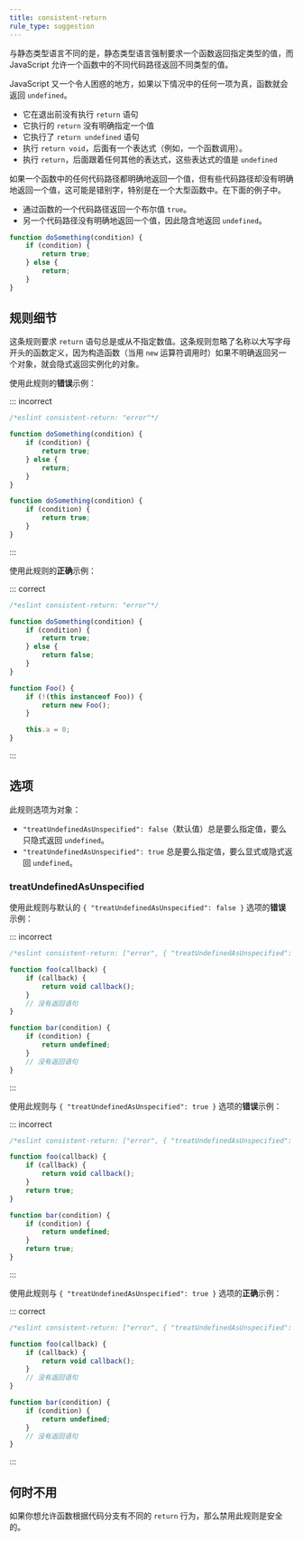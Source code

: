 ```yaml
---
title: consistent-return
rule_type: suggestion
---
```


与静态类型语言不同的是，静态类型语言强制要求一个函数返回指定类型的值，而 JavaScript 允许一个函数中的不同代码路径返回不同类型的值。

JavaScript 又一个令人困惑的地方，如果以下情况中的任何一项为真，函数就会返回 `undefined`。

* 它在退出前没有执行 `return` 语句
* 它执行的 `return` 没有明确指定一个值
* 它执行了 `return undefined` 语句
* 执行 `return void`，后面有一个表达式（例如，一个函数调用）。
* 执行 `return`，后面跟着任何其他的表达式，这些表达式的值是 `undefined`

如果一个函数中的任何代码路径都明确地返回一个值，但有些代码路径却没有明确地返回一个值，这可能是错别字，特别是在一个大型函数中。在下面的例子中。

* 通过函数的一个代码路径返回一个布尔值 `true`。
* 另一个代码路径没有明确地返回一个值，因此隐含地返回 `undefined`。

```js
function doSomething(condition) {
    if (condition) {
        return true;
    } else {
        return;
    }
}
```

## 规则细节

这条规则要求 `return` 语句总是或从不指定数值。这条规则忽略了名称以大写字母开头的函数定义，因为构造函数（当用 `new` 运算符调用时）如果不明确返回另一个对象，就会隐式返回实例化的对象。

使用此规则的**错误**示例：

::: incorrect

```js
/*eslint consistent-return: "error"*/

function doSomething(condition) {
    if (condition) {
        return true;
    } else {
        return;
    }
}

function doSomething(condition) {
    if (condition) {
        return true;
    }
}
```

:::

使用此规则的**正确**示例：

::: correct

```js
/*eslint consistent-return: "error"*/

function doSomething(condition) {
    if (condition) {
        return true;
    } else {
        return false;
    }
}

function Foo() {
    if (!(this instanceof Foo)) {
        return new Foo();
    }

    this.a = 0;
}
```

:::

## 选项

此规则选项为对象：

* `"treatUndefinedAsUnspecified": false`（默认值）总是要么指定值，要么只隐式返回 `undefined`。
* `"treatUndefinedAsUnspecified": true` 总是要么指定值，要么显式或隐式返回 `undefined`。

### treatUndefinedAsUnspecified

使用此规则与默认的 `{ "treatUndefinedAsUnspecified": false }` 选项的**错误**示例：

::: incorrect

```js
/*eslint consistent-return: ["error", { "treatUndefinedAsUnspecified": false }]*/

function foo(callback) {
    if (callback) {
        return void callback();
    }
    // 没有返回语句
}

function bar(condition) {
    if (condition) {
        return undefined;
    }
    // 没有返回语句
}
```

:::

使用此规则与 `{ "treatUndefinedAsUnspecified": true }` 选项的**错误**示例：

::: incorrect

```js
/*eslint consistent-return: ["error", { "treatUndefinedAsUnspecified": true }]*/

function foo(callback) {
    if (callback) {
        return void callback();
    }
    return true;
}

function bar(condition) {
    if (condition) {
        return undefined;
    }
    return true;
}
```

:::

使用此规则与 `{ "treatUndefinedAsUnspecified": true }` 选项的**正确**示例：

::: correct

```js
/*eslint consistent-return: ["error", { "treatUndefinedAsUnspecified": true }]*/

function foo(callback) {
    if (callback) {
        return void callback();
    }
    // 没有返回语句
}

function bar(condition) {
    if (condition) {
        return undefined;
    }
    // 没有返回语句
}
```

:::

## 何时不用

如果你想允许函数根据代码分支有不同的 `return` 行为，那么禁用此规则是安全的。
